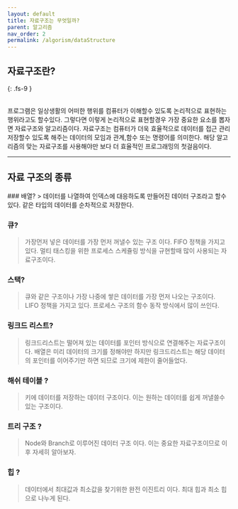 ```yaml
---
layout: default
title: 자료구조는 무엇일까?
parent: 알고리즘
nav_order: 2
permalink: /algorism/dataStructure
---
```

## 자료구조란? 
{: .fs-9 }

<br>
프로그램은 일상생활의 어떠한 행위를 컴퓨터가 이해할수 있도록 논리적으로 표현하는 행위라고도 할수있다. 그렇다면 이렇게 논리적으로 표현할경우 가장 중요한 요소를 뽑자면 자료구조와 알고리즘이다.
자료구조는 컴퓨터가 더욱 효율적으로 데이터를 접근 관리 저장할수 있도록 해주는 데이터의 모임과 관계,함수 또는 명령어를 의미한다. 해당 알고리즘의 맞는 자료구조를 사용해야만 보다 더 효율적인 프로그래밍의 첫걸음이다.

---
## 자료 구조의 종류
<div class="code-example" markdown="1">
### 배열?
> 데이터를 나열하여 인덱스에 대응하도록 만들어진 데이터 구조라고 할수있다.
같은 타입의 데이터를 순차적으로 저장한다. 

### 큐?
> 가장먼저 넣은 데이터를 가장 먼저 꺼낼수 있는 구조 이다. FIFO 정책을 가지고 있다.
멀티 태스킹을 위한 프로세스 스케쥴링 방식을 규현할때 많이 사용되는 자료구조이다.

### 스택?
> 큐와 같은 구조이나 가장 나중에 쌓은 데이터를 가장 먼저 나오는 구조이다. LIFO 정책을 가지고 있다.
프로세스 구조의 함수 동작 방식에서 많이 쓰인다.

### 링크드 리스트?
> 링크드리스트는 떨어져 있는 데이터를 포인터 방식으로 연결해주는 자료구조이다.
배열은 미리 데이터의 크기를 정해야만 하지만 링크드리스트는 해당 데이터의 포인터를 이어주기만 하면 되므로 크기에 제한이 줄어들었다.

### 해쉬 테이블 ?
> 키에 데이터를 저장하는 데이터 구조이다. 이는 원하는 데이터를 쉽게 꺼낼쓸수 있는 구조이다.

### 트리 구조 ?
> Node와 Branch로 이루어진 데이터 구조 이다. 이는 중요한 자료구조이므로 이후 자세히 알아보자.

### 힙 ?
> 데이터에서 최대값과 최소값을 찾기위한 완전 이진트리 이다.
최대 힙과 최소 힙으로 나누게 된다.

</div>
